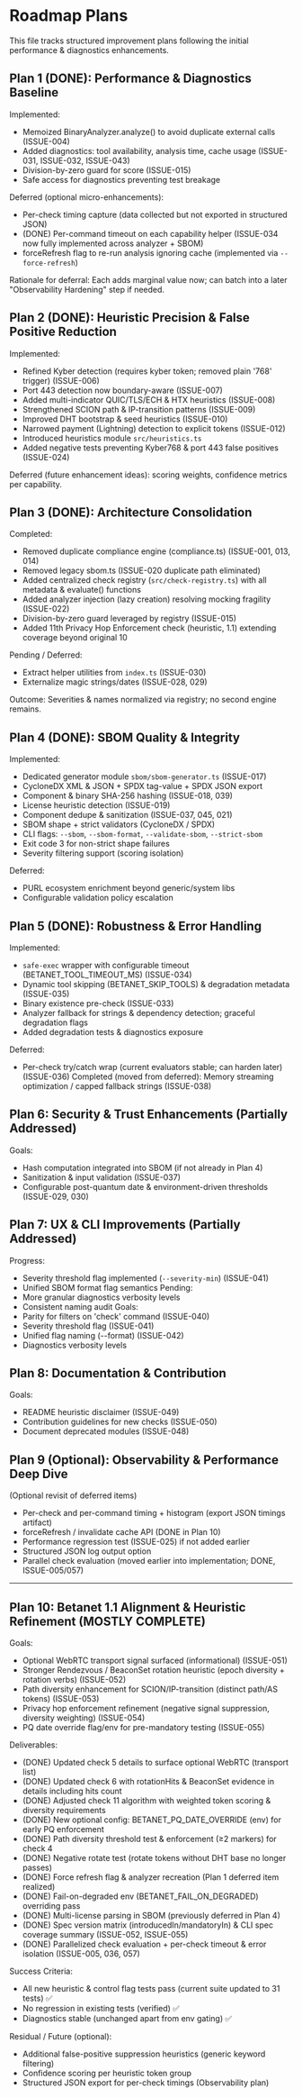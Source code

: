 # Roadmap Plans

This file tracks structured improvement plans following the initial performance & diagnostics enhancements.

## Plan 1 (DONE): Performance & Diagnostics Baseline
Implemented:
- Memoized BinaryAnalyzer.analyze() to avoid duplicate external calls (ISSUE-004)
- Added diagnostics: tool availability, analysis time, cache usage (ISSUE-031, ISSUE-032, ISSUE-043)
- Division-by-zero guard for score (ISSUE-015)
- Safe access for diagnostics preventing test breakage

Deferred (optional micro-enhancements):
- Per-check timing capture (data collected but not exported in structured JSON)
- (DONE) Per-command timeout on each capability helper (ISSUE-034 now fully implemented across analyzer + SBOM)
- forceRefresh flag to re-run analysis ignoring cache (implemented via `--force-refresh`)

Rationale for deferral: Each adds marginal value now; can batch into a later "Observability Hardening" step if needed.

## Plan 2 (DONE): Heuristic Precision & False Positive Reduction
Implemented:
- Refined Kyber detection (requires kyber token; removed plain '768' trigger) (ISSUE-006)
- Port 443 detection now boundary-aware (ISSUE-007)
- Added multi-indicator QUIC/TLS/ECH & HTX heuristics (ISSUE-008)
- Strengthened SCION path & IP-transition patterns (ISSUE-009)
- Improved DHT bootstrap & seed heuristics (ISSUE-010)
- Narrowed payment (Lightning) detection to explicit tokens (ISSUE-012)
- Introduced heuristics module `src/heuristics.ts`
- Added negative tests preventing Kyber768 & port 443 false positives (ISSUE-024)

Deferred (future enhancement ideas): scoring weights, confidence metrics per capability.

## Plan 3 (DONE): Architecture Consolidation
Completed:
- Removed duplicate compliance engine (compliance.ts) (ISSUE-001, 013, 014)
- Removed legacy sbom.ts (ISSUE-020 duplicate path eliminated)
- Added centralized check registry (`src/check-registry.ts`) with all metadata & evaluate() functions
- Added analyzer injection (lazy creation) resolving mocking fragility (ISSUE-022)
- Division-by-zero guard leveraged by registry (ISSUE-015)
- Added 11th Privacy Hop Enforcement check (heuristic, 1.1) extending coverage beyond original 10

Pending / Deferred:
- Extract helper utilities from `index.ts` (ISSUE-030)
- Externalize magic strings/dates (ISSUE-028, 029)

Outcome: Severities & names normalized via registry; no second engine remains.

## Plan 4 (DONE): SBOM Quality & Integrity
Implemented:
- Dedicated generator module `sbom/sbom-generator.ts` (ISSUE-017)
- CycloneDX XML & JSON + SPDX tag-value + SPDX JSON export
- Component & binary SHA-256 hashing (ISSUE-018, 039)
- License heuristic detection (ISSUE-019)
- Component dedupe & sanitization (ISSUE-037, 045, 021)
- SBOM shape + strict validators (CycloneDX / SPDX)
- CLI flags: `--sbom`, `--sbom-format`, `--validate-sbom`, `--strict-sbom`
- Exit code 3 for non-strict shape failures
- Severity filtering support (scoring isolation)

Deferred:
- PURL ecosystem enrichment beyond generic/system libs
- Configurable validation policy escalation

## Plan 5 (DONE): Robustness & Error Handling
Implemented:
- `safe-exec` wrapper with configurable timeout (BETANET_TOOL_TIMEOUT_MS) (ISSUE-034)
- Dynamic tool skipping (BETANET_SKIP_TOOLS) & degradation metadata (ISSUE-035)
- Binary existence pre-check (ISSUE-033)
- Analyzer fallback for strings & dependency detection; graceful degradation flags
- Added degradation tests & diagnostics exposure

Deferred:
- Per-check try/catch wrap (current evaluators stable; can harden later) (ISSUE-036)
Completed (moved from deferred): Memory streaming optimization / capped fallback strings (ISSUE-038)

## Plan 6: Security & Trust Enhancements (Partially Addressed)
Goals:
- Hash computation integrated into SBOM (if not already in Plan 4)
- Sanitization & input validation (ISSUE-037)
- Configurable post-quantum date & environment-driven thresholds (ISSUE-029, 030)

## Plan 7: UX & CLI Improvements (Partially Addressed)
Progress:
- Severity threshold flag implemented (`--severity-min`) (ISSUE-041)
- Unified SBOM format flag semantics
Pending:
- More granular diagnostics verbosity levels
- Consistent naming audit
Goals:
- Parity for filters on 'check' command (ISSUE-040)
- Severity threshold flag (ISSUE-041)
- Unified flag naming (--format) (ISSUE-042)
- Diagnostics verbosity levels

## Plan 8: Documentation & Contribution
Goals:
- README heuristic disclaimer (ISSUE-049)
- Contribution guidelines for new checks (ISSUE-050)
- Document deprecated modules (ISSUE-048)

## Plan 9 (Optional): Observability & Performance Deep Dive
(Optional revisit of deferred items)
- Per-check and per-command timing + histogram (export JSON timings artifact)
- forceRefresh / invalidate cache API (DONE in Plan 10)
- Performance regression test (ISSUE-025) if not added earlier
- Structured JSON log output option
 - Parallel check evaluation (moved earlier into implementation; DONE, ISSUE-005/057)

---
## Plan 10: Betanet 1.1 Alignment & Heuristic Refinement (MOSTLY COMPLETE)
Goals:
- Optional WebRTC transport signal surfaced (informational) (ISSUE-051)
- Stronger Rendezvous / BeaconSet rotation heuristic (epoch diversity + rotation verbs) (ISSUE-052)
- Path diversity enhancement for SCION/IP-transition (distinct path/AS tokens) (ISSUE-053)
- Privacy hop enforcement refinement (negative signal suppression, diversity weighting) (ISSUE-054)
- PQ date override flag/env for pre-mandatory testing (ISSUE-055)

Deliverables:
- (DONE) Updated check 5 details to surface optional WebRTC (transport list)
- (DONE) Updated check 6 with rotationHits & BeaconSet evidence in details including hits count
- (DONE) Adjusted check 11 algorithm with weighted token scoring & diversity requirements
- (DONE) New optional config: BETANET_PQ_DATE_OVERRIDE (env) for early PQ enforcement
- (DONE) Path diversity threshold test & enforcement (≥2 markers) for check 4
- (DONE) Negative rotate test (rotate tokens without DHT base no longer passes)
- (DONE) Force refresh flag & analyzer recreation (Plan 1 deferred item realized)
- (DONE) Fail-on-degraded env (BETANET_FAIL_ON_DEGRADED) overriding pass
- (DONE) Multi-license parsing in SBOM (previously deferred in Plan 4)
- (DONE) Spec version matrix (introducedIn/mandatoryIn) & CLI spec coverage summary (ISSUE-052, ISSUE-055)
- (DONE) Parallelized check evaluation + per-check timeout & error isolation (ISSUE-005, 036, 057)

Success Criteria:
- All new heuristic & control flag tests pass (current suite updated to 31 tests) ✅
- No regression in existing tests (verified) ✅
- Diagnostics stable (unchanged apart from env gating) ✅

Residual / Future (optional):
- Additional false-positive suppression heuristics (generic keyword filtering)
- Confidence scoring per heuristic token group
- Structured JSON export for per-check timings (Observability plan)

